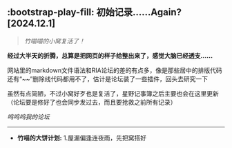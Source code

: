 ## :bootstrap-play-fill: **初始记录……Again?[2024.12.1]**

>*竹喵喵的小窝复活了！*

**经过大半天的折腾，总算是把网页的样子给整出来了，感觉大脑已经透支……** 

网站里的markdown文件语法和RIA论坛的差的有点多，像是那些居中的排版代码还有“~~”删除线代码都用不了，估计是论坛装了一些插件，回头去研究一下

虽然有点简陋，不过小窝好歹也是复活了，星野记事簿之后主要也会在这里更新（论坛要是修好了也会同步发过去，而且要抢救之前所有记录）

*呜呜呜我的论坛*

----------


* **竹喵的大饼计划:**
1.屋漏偏逢连夜雨，先把窝搭好


